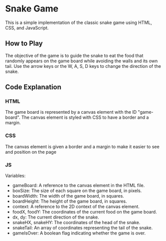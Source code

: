 # Snake Game
This is a simple implementation of the classic snake game using HTML, CSS, and JavaScript.

## How to Play
The objective of the game is to guide the snake to eat the food that randomly appears on 
the game board while avoiding the walls and its own tail. Use the arrow keys or the W, A, S, D keys to change the direction of the snake.

## Code Explanation
### HTML
The game board is represented by a canvas element with the ID "game-board". The canvas element is styled with CSS to have a border and a margin.

### CSS
The canvas element is given a border and a margin to make it easier to see and position on the page
### JS
Variables:
 - gameBoard: A reference to the canvas element in the HTML file.
 - boxSize: The size of each square on the game board, in pixels.
 - boardWidth: The width of the game board, in squares.
 - boardHeight: The height of the game board, in squares.
 - context: A reference to the 2D context of the canvas element.
 - foodX, foodY: The coordinates of the current food on the game board.
 - dx, dy: The current direction of the snake.
 - snakeHX, snakeHY: The coordinates of the head of the snake.
 - snakeTail: An array of coordinates representing the tail of the snake.
 - gameIsOver: A boolean flag indicating whether the game is over.
